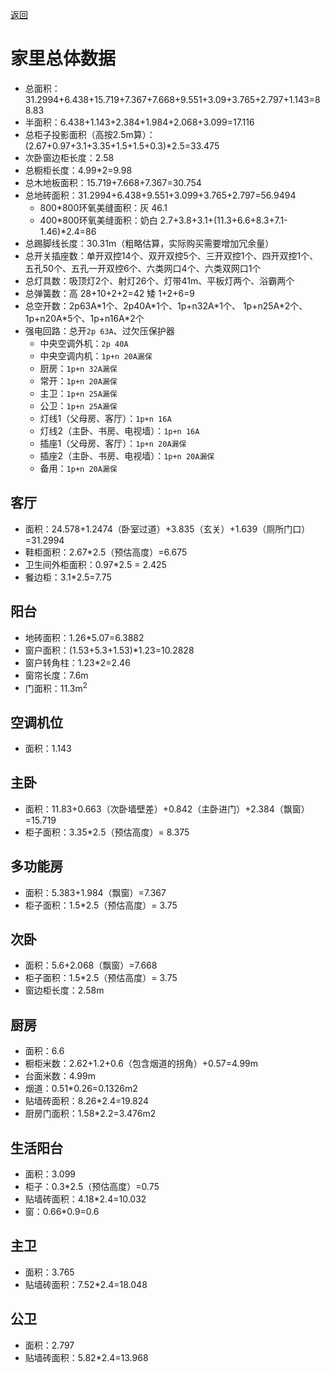 [返回](../zx.md)

# 家里总体数据

* 总面积：31.2994+6.438+15.719+7.367+7.668+9.551+3.09+3.765+2.797+1.143=88.83
* 半面积：6.438+1.143+2.384+1.984+2.068+3.099=17.116
* 总柜子投影面积（高按2.5m算）：(2.67+0.97+3.1+3.35+1.5+1.5+0.3)*2.5=33.475
* 次卧窗边柜长度：2.58
* 总橱柜长度：4.99*2=9.98
* 总木地板面积：15.719+7.668+7.367=30.754
* 总地砖面积：31.2994+6.438+9.551+3.099+3.765+2.797=56.9494
  * 800*800环氧美缝面积：灰 46.1
  * 400*800环氧美缝面积：奶白 2.7+3.8+3.1+(11.3+6.6+8.3+7.1-1.46)\*2.4=86
* 总踢脚线长度：30.31m（粗略估算，实际购买需要增加冗余量）
* 总开关插座数：单开双控14个、双开双控5个、三开双控1个、四开双控1个、五孔50个、五孔一开双控6个、六类网口4个、六类双网口1个
* 总灯具数：吸顶灯2个、射灯26个、灯带41m、平板灯两个、浴霸两个
* 总弹簧数：高 28+10+2+2=42 矮 1+2+6=9
* 总空开数：2p63A\*1个、2p40A\*1个、1p+n32A\*1个、 1p+n25A\*2个、1p+n20A\*5个、1p+n16A\*2个
* 强电回路：总开`2p 63A`、过欠压保护器
  * 中央空调外机：`2p 40A`
  * 中央空调内机：`1p+n 20A漏保`
  * 厨房：`1p+n 32A漏保`
  * 常开：`1p+n 20A漏保`
  * 主卫：`1p+n 25A漏保`
  * 公卫：`1p+n 25A漏保`
  * 灯线1（父母房、客厅）：`1p+n 16A`
  * 灯线2（主卧、书房、电视墙）：`1p+n 16A`
  * 插座1（父母房、客厅）：`1p+n 20A漏保`
  * 插座2（主卧、书房、电视墙）：`1p+n 20A漏保`
  * 备用：`1p+n 20A漏保`

## 客厅

* 面积：24.578+1.2474（卧室过道）+3.835（玄关）+1.639（厕所门口）=31.2994
* 鞋柜面积：2.67*2.5（预估高度）=6.675
* 卫生间外柜面积：0.97*2.5 = 2.425
* 餐边柜：3.1*2.5=7.75

## 阳台

* 地砖面积：1.26*5.07=6.3882
* 窗户面积：(1.53+5.3+1.53)*1.23=10.2828
* 窗户转角柱：1.23*2=2.46
* 窗帘长度：7.6m
* 门面积：11.3m<sup>2</sup>

## 空调机位

* 面积：1.143

## 主卧

* 面积：11.83+0.663（次卧墙壁差）+0.842（主卧进门）+2.384（飘窗）=15.719
* 柜子面积：3.35*2.5（预估高度）= 8.375

## 多功能房

* 面积：5.383+1.984（飘窗）=7.367
* 柜子面积：1.5*2.5（预估高度）= 3.75

## 次卧

* 面积：5.6+2.068（飘窗）=7.668
* 柜子面积：1.5*2.5（预估高度）= 3.75
* 窗边柜长度：2.58m

## 厨房

* 面积：6.6
* 橱柜米数：2.62+1.2+0.6（包含烟道的拐角）+0.57=4.99m 
* 台面米数：4.99m
* 烟道：0.51*0.26=0.1326m2
* 贴墙砖面积：8.26*2.4=19.824
* 厨房门面积：1.58*2.2=3.476m2

## 生活阳台

* 面积：3.099
* 柜子：0.3*2.5（预估高度）=0.75
* 贴墙砖面积：4.18*2.4=10.032
* 窗：0.66*0.9=0.6

## 主卫

* 面积：3.765
* 贴墙砖面积：7.52*2.4=18.048

## 公卫

* 面积：2.797
* 贴墙砖面积：5.82*2.4=13.968